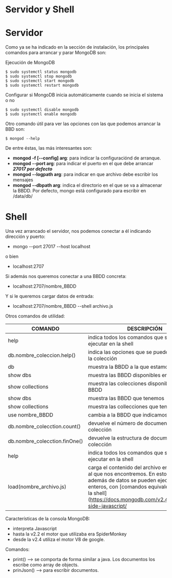 # Servidor y Shell

# Servidor

Como ya se ha indicado en la sección de instalación, los principales comandos para arrancar y parar MongoDB son:

Ejecución de MongoDB

```shell
$ sudo systemctl status mongodb
$ sudo systemctl stop mongodb
$ sudo systemctl start mongodb
$ sudo systemctl restart mongodb
```

Configurar si MongoDB inicia automáticamente cuando se inicia el sistema o no

```shell
$ sudo systemctl disable mongodb
$ sudo systemctl enable mongodb
```

Otro comando útil para ver las opciones con las que podemos arrancar la BBD son:

```shell
$ mongod --help
```

De entre éstas, las más interesantes son:

* **mongod -f [--config] arg**: para indicar la configuraciónd de arranque.
* **mongod --port arg**: para indicar el puerto en el que debe arrancar **_27017 por defecto_**
* **mongod --logpath arg**: para indicar en que archivo debe escribir los mensajes
* **mongod --dbpath arg**: indica el directorio en el que se va a almacenar la BBDD. Por defecto, mongo está configurado para escribir en /data/db/

# Shell

Una vez arrancado el servidor, nos podemos conectar a él indicando dirección y puerto:

* mongo --port 27017 --host localhost 

o bien

* localhost:2707

Si además nos queremos conectar a una BBDD concreta:

* localhost:2707/nombre_BBDD

Y si le queremos cargar datos de entrada:

* localhost:2707/nombre_BBDD --shell archivo.js

Otros comandos de utilidad:

|COMANDO|DESCRIPCIÓN|
|-------|-----------|
|help|indica todos los comandos que se pueden ejecutar en la shell|
|db.nombre_coleccion.help()|indica las opciones que se pueden ejecutar en la colección|
|db|muestra la BBDD a la que estamos conectados|
|show dbs|muestra las BBDD disponibles en el servidor|
|show collections|muestra las colecciones disponibles en la BBDD|
|show dbs|muestra las BBDD que tenemos|
|show collections| muestra las collecciones que tenemos|
|use nombre_BBDD|cambia a la BBDD que indicamos|
|db.nombre_colecction.count()|devuelve el número de documentos en la colección|
|db.nombre_colecction.finOne()|devuelve la estructura de documentos de la colección|
|help|indica todos los comandos que se pueden ejecutar en la shell|
|load(nombre_archivo.js)|carga el contenido del archivo en la BBDD en al que nos encontremos. En estos archivos, además de datos se pueden ejecutar scripts enteros, con [comandos equivalentes a los de la shell](https://docs.mongodb.com/v2.4/core/server-side-javascript/|

Características de la consola MongoDB:

* interpreta Javascript
* hasta la v2.2 el motor que utilizaba era SpiderMonkey
* desde la v2.4 utiliza el motor V8 de google.

Comandos:

* print() --> se comporta de forma similar a java. Los documentos los escribe como array de objects.
* prinJson() --> para escribir documentos.
